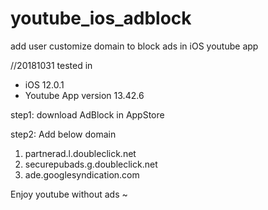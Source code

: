 # youtube_ios_adblock
add user customize domain to block ads in iOS youtube app


//20181031 
tested in 
- iOS 12.0.1 
- Youtube App version 13.42.6

step1:
download AdBlock in AppStore

step2:
Add below domain 
1. partnerad.l.doubleclick.net
2. securepubads.g.doubleclick.net
3. ade.googlesyndication.com



Enjoy youtube without ads ~ 
